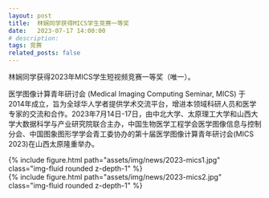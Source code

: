 ```yaml
---
layout: post
title:  林娴同学获得MICS学生竞赛一等奖
date:   2023-07-17 14:00:00
# description:
tags: 竞赛
related_posts: false
---
```


林娴同学获得2023年MICS学生短视频竞赛一等奖（唯一）。

医学图像计算青年研讨会 (Medical Imaging Computing Seminar, MICS) 于2014年成立，旨为全球华人学者提供学术交流平台，增进本领域科研人员和医学专家的交流和合作。2023年7月14日-17日，由中北大学、太原理工大学和山西大学大数据科学与产业研究院联合主办，中国生物医学工程学会医学图像信息与控制分会、中国图象图形学学会青工委协办的第十届医学图像计算青年研讨会(MICS 2023)在山西太原隆重举办。

<div class="row mt-3">
    <div class="col-sm mt-3 mt-md-0">
        {% include figure.html path="assets/img/news/2023-mics1.jpg" class="img-fluid rounded z-depth-1" %}
    </div>
</div>

<div class="row mt-3">
    <div class="col-sm mt-3 mt-md-0">
        {% include figure.html path="assets/img/news/2023-mics2.jpg" class="img-fluid rounded z-depth-1" %}
    </div>
</div>
